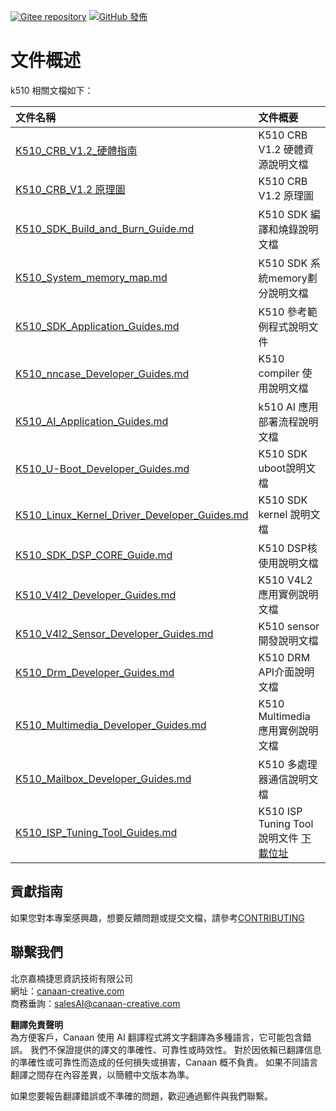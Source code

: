 [![Gitee repository](https://img.shields.io/badge/gitee-repository-blue?logo=gitee&style=plastic)](https://gitee.com/kendryte/k510_docs)
[![GitHub 發佈](https://img.shields.io/github/v/release/kendryte/k510_docs?color=brightgreen&display_name=tag&logo=github&style=plastic)](https://github.com/kendryte/k510_docs/releases)

# 文件概述

k510 相關文檔如下：

| 文件名稱 | 文件概要 |
| :-- | :-- |
| [K510_CRB_V1.2_硬體指南](K510_CRB_V1.2_Hardware_Guide.md) | K510 CRB V1.2 硬體資源說明文檔 |
| [K510_CRB_V1.2 原理圖](https://github.com/kendryte/k510_docs/releases/download/v1.5/K510_CRB_Schematic.zip) | K510 CRB V1.2 原理圖|
| [K510_SDK_Build_and_Burn_Guide.md](K510_SDK_Build_and_Burn_Guide.md) | K510 SDK 編譯和燒錄說明文檔 |
| [K510_System_memory_map.md](K510_System_memory_map.md) | K510 SDK 系統memory劃分說明文檔 |
| [K510_SDK_Application_Guides.md](K510_SDK_Application_Guides.md) | K510 參考範例程式說明文件 |
| [K510_nncase_Developer_Guides.md](K510_nncase_Developer_Guides.md) | K510 compiler 使用說明文檔 |
| [K510_AI_Application_Guides.md](K510_AI_Application_Guides.md) | k510 AI 應用部署流程說明文檔 |
| [K510_U-Boot_Developer_Guides.md](K510_U-Boot_Developer_Guides.md) | K510 SDK uboot說明文檔 |
| [K510_Linux_Kernel_Driver_Developer_Guides.md](K510_Linux_Kernel_Driver_Developer_Guides.md) | K510 SDK kernel 說明文檔 |
| [K510_SDK_DSP_CORE_Guide.md](K510_SDK_DSP_CORE_Guide.md) | K510 DSP核使用說明文檔 |
| [K510_V4l2_Developer_Guides.md](K510_V4l2_Developer_Guides.md) | K510 V4L2 應用實例說明文檔 |
| [K510_V4l2_Sensor_Developer_Guides.md](K510_V4l2_Sensor_Developer_Guides.md) | K510 sensor 開發說明文檔 |
| [K510_Drm_Developer_Guides.md](K510_Drm_Developer_Guides.md) | K510 DRM API介面說明文檔 |
| [K510_Multimedia_Developer_Guides.md](K510_Multimedia_Developer_Guides.md) | K510 Multimedia 應用實例說明文檔 |
| [K510_Mailbox_Developer_Guides.md](K510_Mailbox_Developer_Guides.md) | K510 多處理器通信說明文檔 |
| [K510_ISP_Tuning_Tool_Guides.md](K510_ISP_Tuning_Tool_Guides.md) | K510 ISP Tuning Tool 說明文件 [下載位址](https://github.com/kendryte/k510_isp_tuning_tool/releases) |

## 貢獻指南

如果您對本專案感興趣，想要反饋問題或提交文檔，請參考[CONTRIBUTING](.github/CONTRIBUTING.md)

## 聯繫我們

北京嘉楠捷思資訊技術有限公司  
網址：[canaan-creative.com](https://canaan-creative.com/)  
商務垂詢：[salesAI@canaan-creative.com](mailto:salesAI@canaan-creative.com)

**翻譯免責聲明**  
為方便客戶，Canaan 使用 AI 翻譯程式將文字翻譯為多種語言，它可能包含錯誤。 我們不保證提供的譯文的準確性、可靠性或時效性。 對於因依賴已翻譯信息的準確性或可靠性而造成的任何損失或損害，Canaan 概不負責。 如果不同語言翻譯之間存在內容差異，以簡體中文版本為準。 

如果您要報告翻譯錯誤或不準確的問題，歡迎通過郵件與我們聯繫。
